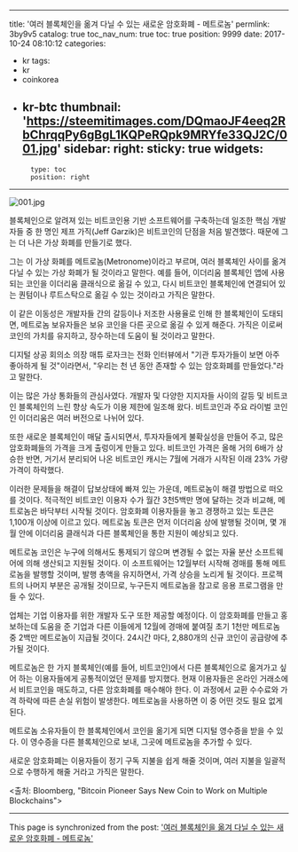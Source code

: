 
---
title: '여러 블록체인을 옮겨 다닐 수 있는 새로운 암호화폐 - 메트로놈'
permlink: 3by9v5
catalog: true
toc_nav_num: true
toc: true
position: 9999
date: 2017-10-24 08:10:12
categories:
- kr
tags:
- kr
- coinkorea
- kr-btc
thumbnail: 'https://steemitimages.com/DQmaoJF4eeq2RbChrqqPy6gBgL1KQPeRQpk9MRYfe33QJ2C/001.jpg'
sidebar:
    right:
        sticky: true
widgets:
    -
        type: toc
        position: right
---


![001.jpg](https://steemitimages.com/DQmaoJF4eeq2RbChrqqPy6gBgL1KQPeRQpk9MRYfe33QJ2C/001.jpg)

블록체인으로 알려져 있는 비트코인용 기반 소프트웨어를 구축하는데 일조한 핵심 개발자들 중 한 명인 제프 가직(Jeff Garzik)은 비트코인의 단점을 처음 발견했다.  때문에 그는 더 나은 가상 화폐를 만들기로 했다. 

그는 이 가상 화폐를 메트로놈(Metronome)이라고 부르며, 여러 블록체인 사이를 옮겨 다닐 수 있는 가상 화폐가 될 것이라고 말한다. 예를 들어, 이더리움 블록체인 앱에 사용되는 코인을 이더리움 클래식으로 옮길 수 있고, 다시 비트코인 블록체인에 연결되어 있는 퀀텀이나 루트스탁으로 옮길 수 있는 것이라고 가직은 말한다. 

이 같은 이동성은 개발자들 간의 갈등이나 저조한 사용율로 인해 한 블록체인이 도태되면, 메트로놈 보유자들은 보유 코인을 다른 곳으로 옮길 수 있게 해준다. 가직은 이로써 코인의 가치를 유지하고, 장수하는데  도움이 될 것이라고 말한다. 

디지털 상공 회의소 의장 매튜 로자크는 전화 인터뷰에서 "기관 투자가들이 보면 아주 좋아하게 될 것"이라면서, "우리는 천 년 동안 존재할 수 있는 암호화폐를 만들었다."라고 말한다. 

이는 많은 가상 통화들의  관심사였다. 개발자 및 다양한 지지자들 사이의 갈등 및 비트코인 블록체인의 느린 향상 속도가 이용 제한에 일조해 왔다. 비트코인과 주요 라이벌 코인인 이더리움은 여러 버전으로 나뉘어 있다.

또한 새로운 블록체인이 매달 출시되면서, 투자자들에게 불확실성을 만들어 주고, 많은 암호화폐들의 가격을 크게 출렁이게 만들고 있다.  비트코인 가격은 올해 거의 6배가 상승한 반면, 거기서 분리되어 나온 비트코인 캐시는 7월에 거래가 시작된 이래 23% 가량 가격이 하락했다. 

이러한 문제들을 해결이 답보상태에 빠져 있는 가운데, 메트로놈이 해결 방법으로 떠오를 것이다.  적극적인 비트코인 이용자 수가 월간 3천5백만 명에 달하는 것과 비교해, 메트로놈은 바닥부터 시작될 것이다. 암호화폐 이용자들을 놓고 경쟁하고 있는 토큰은 1,100개 이상에 이르고 있다.  메트로놈 토큰은 먼저 이더리움 상에 발행될 것이며, 몇 개월 안에 이더리움 클래식과 다른 블록체인을 통한 지원이 예상되고 있다. 

메트로놈 코인은 누구에 의해서도 통제되기 않으며 변경될 수 없는 자율 분산 소프트웨어에 의해 생산되고 지원될 것이다.  이 소프트웨어는 12월부터 시작해 경매를 통해 메트로놈을 발행할 것이며, 발행 총액을 유지하면서, 가격 상승을 노리게 될 것이다.  프로젝트의 나머지 부분은 공개될 것이므로, 누구든지 메트로놈을 참고로 응용 프로그램을 만들 수 있다.

업체는 기업 이용자를 위한 개발자 도구 또한 제공할 예정이다.  이 암호화폐를 만들고 홍보하는데 도움을 준 기업과 다른 이들에게  12월에 경매에 붙여질 초기 1천만 메트로놈 중 2백만 메트로놈이 지급될 것이다.  24시간 마다, 2,880개의 신규 코인이 공급량에 추가될 것이다.

메트로놈은 한 가지 블록체인(예를 들어, 비트코인)에서 다른 블록체인으로 옮겨가고 싶어 하는 이용자들에게 공통적이었던 문제를 방지했다.  현재 이용자들은 온라인 거래소에서 비트코인을 매도하고, 다른 암호화폐를 매수해야 한다. 이 과정에서 교환 수수료와 가격 하락에 따른 손실 위험이 발생한다.  메트로놈을 사용하면 이 중 어떤 것도 필요 없게 된다.

메트로놈 소유자들이 한 블록체인에서 코인을 옮기게 되면 디지털 영수증을 받을 수 있다. 이 영수증을 다른 블록체인으로 보내, 그곳에 메트로놈을 추가할 수 있다. 

새로운 암호화폐는 이용자들이 정기 구독 지불을 쉽게 해줄 것이며, 여러 지불을 일괄적으로 수행하게 해줄 거라고 가직은 말한다. 

<출처: Bloomberg, "Bitcoin Pioneer Says New Coin to Work on Multiple Blockchains">

- - -

This page is synchronized from the post: ['여러 블록체인을 옮겨 다닐 수 있는 새로운 암호화폐 - 메트로놈'](https://steemit.com/@pius.pius/3by9v5)
